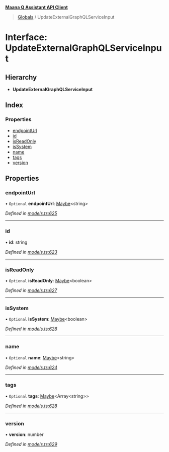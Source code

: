 **[Maana Q Assistant API Client](../README.md)**

> [Globals](../README.md) / UpdateExternalGraphQLServiceInput

# Interface: UpdateExternalGraphQLServiceInput

## Hierarchy

* **UpdateExternalGraphQLServiceInput**

## Index

### Properties

* [endpointUrl](updateexternalgraphqlserviceinput.md#endpointurl)
* [id](updateexternalgraphqlserviceinput.md#id)
* [isReadOnly](updateexternalgraphqlserviceinput.md#isreadonly)
* [isSystem](updateexternalgraphqlserviceinput.md#issystem)
* [name](updateexternalgraphqlserviceinput.md#name)
* [tags](updateexternalgraphqlserviceinput.md#tags)
* [version](updateexternalgraphqlserviceinput.md#version)

## Properties

### endpointUrl

• `Optional` **endpointUrl**: [Maybe](../README.md#maybe)\<string>

*Defined in [models.ts:625](https://github.com/maana-io/q-assistant-client/blob/develop/src/models.ts#L625)*

___

### id

•  **id**: string

*Defined in [models.ts:623](https://github.com/maana-io/q-assistant-client/blob/develop/src/models.ts#L623)*

___

### isReadOnly

• `Optional` **isReadOnly**: [Maybe](../README.md#maybe)\<boolean>

*Defined in [models.ts:627](https://github.com/maana-io/q-assistant-client/blob/develop/src/models.ts#L627)*

___

### isSystem

• `Optional` **isSystem**: [Maybe](../README.md#maybe)\<boolean>

*Defined in [models.ts:626](https://github.com/maana-io/q-assistant-client/blob/develop/src/models.ts#L626)*

___

### name

• `Optional` **name**: [Maybe](../README.md#maybe)\<string>

*Defined in [models.ts:624](https://github.com/maana-io/q-assistant-client/blob/develop/src/models.ts#L624)*

___

### tags

• `Optional` **tags**: [Maybe](../README.md#maybe)\<Array\<string>>

*Defined in [models.ts:628](https://github.com/maana-io/q-assistant-client/blob/develop/src/models.ts#L628)*

___

### version

•  **version**: number

*Defined in [models.ts:629](https://github.com/maana-io/q-assistant-client/blob/develop/src/models.ts#L629)*
